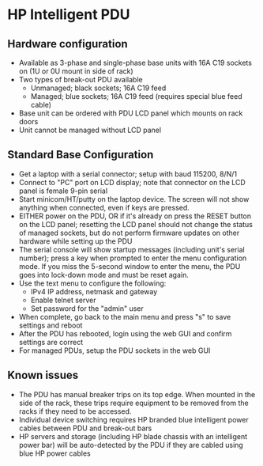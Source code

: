 # HP Intelligent PDU

## Hardware configuration
* Available as 3-phase and single-phase base units with 16A C19 sockets on (1U or 0U mount in side of rack)
* Two types of break-out PDU available
    * Unmanaged; black sockets; 16A C19 feed
    * Managed; blue sockets; 16A C19 feed (requires special blue feed cable)
* Base unit can be ordered with PDU LCD panel which mounts on rack doors
* Unit cannot be managed without LCD panel

## Standard Base Configuration
* Get a laptop with a serial connector; setup with baud 115200, 8/N/1
* Connect to "PC" port on LCD display; note that connector on the LCD panel is female 9-pin serial
* Start minicom/HT/putty on the laptop device. The screen will not show anything when connected, even if keys are pressed. 
* EITHER power on the PDU, OR if it's already on press the RESET button on the LCD panel; resetting the LCD panel should not change the status of managed sockets, but do not perform firmware updates on other hardware while setting up the PDU
* The serial console will show startup messages (including unit's serial number); press a key when prompted to enter the menu configuration mode. If you miss the 5-second window to enter the menu, the PDU goes into lock-down mode and must be reset again. 
* Use the text menu to configure the following:
   * IPv4 IP address, netmask and gateway
   * Enable telnet server
   * Set password for the "admin" user
* When complete, go back to the main menu and press "s" to save settings and reboot
* After the PDU has rebooted, login using the web GUI and confirm settings are correct
* For managed PDUs, setup the PDU sockets in the web GUI


## Known issues

* The PDU has manual breaker trips on its top edge. When mounted in the side of the rack, these trips require equipment to be removed from the racks if they need to be accessed. 
* Individual device switching requires HP branded blue intelligent power cables between PDU and break-out bars
* HP servers and storage (including HP blade chassis with an intelligent power bar) will be auto-detected by the PDU if they are cabled using blue HP power cables